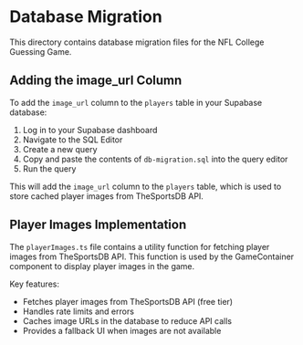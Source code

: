 # Database Migration

This directory contains database migration files for the NFL College Guessing Game.

## Adding the image_url Column

To add the `image_url` column to the `players` table in your Supabase database:

1. Log in to your Supabase dashboard
2. Navigate to the SQL Editor
3. Create a new query
4. Copy and paste the contents of `db-migration.sql` into the query editor
5. Run the query

This will add the `image_url` column to the `players` table, which is used to store cached player images from TheSportsDB API.

## Player Images Implementation

The `playerImages.ts` file contains a utility function for fetching player images from TheSportsDB API. This function is used by the GameContainer component to display player images in the game.

Key features:
- Fetches player images from TheSportsDB API (free tier)
- Handles rate limits and errors
- Caches image URLs in the database to reduce API calls
- Provides a fallback UI when images are not available 